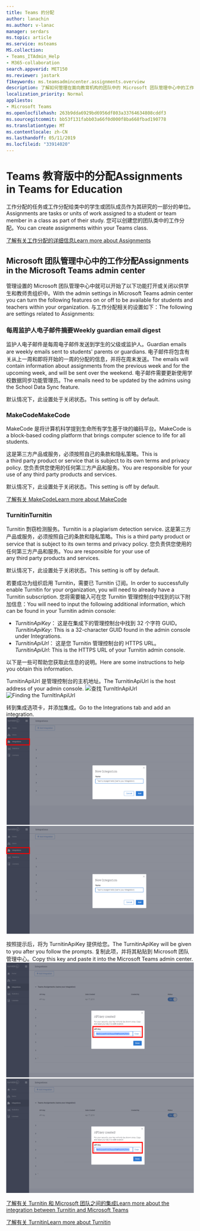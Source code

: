 ```yaml
---
title: Teams 的分配
author: lanachin
ms.author: v-lanac
manager: serdars
ms.topic: article
ms.service: msteams
MS.collection:
- Teams_ITAdmin_Help
- M365-collaboration
search.appverid: MET150
ms.reviewer: jastark
f1keywords: ms.teamsadmincenter.assignments.overview
description: 了解如何管理在面向教育机构的团队中的 Microsoft 团队管理中心中的工作分配。
localization_priority: Normal
appliesto:
- Microsoft Teams
ms.openlocfilehash: 263b9dda6929bd6956df803a33764634808cddf3
ms.sourcegitcommit: bb53f131fabb03a66f0d000f8ba668fbad190778
ms.translationtype: MT
ms.contentlocale: zh-CN
ms.lasthandoff: 05/11/2019
ms.locfileid: "33914020"
---
```

# <a name="assignments-in-teams-for-education"></a><span data-ttu-id="377df-103">Teams 教育版中的分配</span><span class="sxs-lookup"><span data-stu-id="377df-103">Assignments in Teams for Education</span></span>

<span data-ttu-id="377df-104">工作分配的任务或工作分配给类中的学生或团队成员作为其研究的一部分的单位。</span><span class="sxs-lookup"><span data-stu-id="377df-104">Assignments are tasks or units of work assigned to a student or team member in a class as part of their study.</span></span> <span data-ttu-id="377df-105">您可以创建您的团队类中的工作分配。</span><span class="sxs-lookup"><span data-stu-id="377df-105">You can create assignments within your Teams class.</span></span>

[<span data-ttu-id="377df-106">了解有关工作分配的详细信息</span><span class="sxs-lookup"><span data-stu-id="377df-106">Learn more about Assignments</span></span>](https://support.office.com/article/microsoft-teams-5aa4431a-8a3c-4aa5-87a6-b6401abea114?ui=en-US&rs=en-IE&ad=IE#ID0EAABAAA=Assignments)

## <a name="assignments-in-the-microsoft-teams-admin-center"></a><span data-ttu-id="377df-107">Microsoft 团队管理中心中的工作分配</span><span class="sxs-lookup"><span data-stu-id="377df-107">Assignments in the Microsoft Teams admin center</span></span>

<span data-ttu-id="377df-108">管理设置的 Microsoft 团队管理中心中就可以开始了以下功能打开或关闭以供学生和教师贵组织中。</span><span class="sxs-lookup"><span data-stu-id="377df-108">With the admin settings in Microsoft Teams admin center you can turn the following features on or off to be available for students and teachers within your organization.</span></span> <span data-ttu-id="377df-109">与工作分配相关的设置如下：</span><span class="sxs-lookup"><span data-stu-id="377df-109">The following are settings related to Assignments:</span></span>

<span data-ttu-id="377df-110"><a name="#bkemaildigest"> </a></span><span class="sxs-lookup"><span data-stu-id="377df-110"></span></span>
### <a name="weekly-guardian-email-digest"></a><span data-ttu-id="377df-111">每周监护人电子邮件摘要</span><span class="sxs-lookup"><span data-stu-id="377df-111">Weekly guardian email digest</span></span>
<span data-ttu-id="377df-112">监护人电子邮件是每周电子邮件发送到学生的父级或监护人。</span><span class="sxs-lookup"><span data-stu-id="377df-112">Guardian emails are weekly emails sent to students' parents or guardians.</span></span> <span data-ttu-id="377df-113">电子邮件将包含有关从上一周和即将开始的一周的分配的信息，并将在周末发送。</span><span class="sxs-lookup"><span data-stu-id="377df-113">The emails will contain information about assignments from the previous week and for the upcoming week, and will be sent over the weekend.</span></span> <span data-ttu-id="377df-114">电子邮件需要更新使用学校数据同步功能管理员。</span><span class="sxs-lookup"><span data-stu-id="377df-114">The emails need to be updated by the admins using the School Data Sync feature.</span></span>

<span data-ttu-id="377df-115">默认情况下，此设置处于关闭状态。</span><span class="sxs-lookup"><span data-stu-id="377df-115">This setting is off by default.</span></span>

<span data-ttu-id="377df-116"><a name="bkmakecode"> </a></span><span class="sxs-lookup"><span data-stu-id="377df-116"></span></span>
### <a name="makecode"></a><span data-ttu-id="377df-117">MakeCode</span><span class="sxs-lookup"><span data-stu-id="377df-117">MakeCode</span></span>
<span data-ttu-id="377df-118">MakeCode 是将计算机科学提到生命所有学生基于块的编码平台。</span><span class="sxs-lookup"><span data-stu-id="377df-118">MakeCode is a block-based coding platform that brings computer science to life for all students.</span></span> 

<span data-ttu-id="377df-119">这是第三方产品或服务，必须按照自己的条款和隐私策略。</span><span class="sxs-lookup"><span data-stu-id="377df-119">This is a third party product or service that is subject to its own terms and privacy policy.</span></span> <span data-ttu-id="377df-120">您负责供您使用的任何第三方产品和服务。</span><span class="sxs-lookup"><span data-stu-id="377df-120">You are responsible for your use of any third party products and services.</span></span>

<span data-ttu-id="377df-121">默认情况下，此设置处于关闭状态。</span><span class="sxs-lookup"><span data-stu-id="377df-121">This setting is off by default.</span></span>

[<span data-ttu-id="377df-122">了解有关 MakeCode</span><span class="sxs-lookup"><span data-stu-id="377df-122">Learn more about MakeCode</span></span>](https://www.microsoft.com/${locale}/makecode)

<span data-ttu-id="377df-123"><a name="#turnitin"> </a></span><span class="sxs-lookup"><span data-stu-id="377df-123"></span></span>
### <a name="turnitin"></a><span data-ttu-id="377df-124">Turnitin</span><span class="sxs-lookup"><span data-stu-id="377df-124">Turnitin</span></span>

<span data-ttu-id="377df-125">Turnitin 剽窃检测服务。</span><span class="sxs-lookup"><span data-stu-id="377df-125">Turnitin is a plagiarism detection service.</span></span> <span data-ttu-id="377df-126">这是第三方产品或服务，必须按照自己的条款和隐私策略。</span><span class="sxs-lookup"><span data-stu-id="377df-126">This is a third party product or service that is subject to its own terms and privacy policy.</span></span> <span data-ttu-id="377df-127">您负责供您使用的任何第三方产品和服务。</span><span class="sxs-lookup"><span data-stu-id="377df-127">You are responsible for your use of any third party products and services.</span></span>

<span data-ttu-id="377df-128">默认情况下，此设置处于关闭状态。</span><span class="sxs-lookup"><span data-stu-id="377df-128">This setting is off by default.</span></span>

<span data-ttu-id="377df-129">若要成功为组织启用 Turnitin，需要已 Turnitin 订阅。</span><span class="sxs-lookup"><span data-stu-id="377df-129">In order to successfully enable Turnitin for your organization, you will need to already have a Turnitin subscription.</span></span> <span data-ttu-id="377df-130">您将需要输入可在您 Turnitin 管理控制台中找到的以下附加信息：</span><span class="sxs-lookup"><span data-stu-id="377df-130">You will need to input the following additional information, which can be found in your Turnitin admin console:</span></span>

  * <span data-ttu-id="377df-131">_TurnitinApiKey_： 这是在集成下的管理控制台中找到 32 个字符 GUID。</span><span class="sxs-lookup"><span data-stu-id="377df-131">_TurnitinApiKey_: This is a 32-character GUID found in the admin console under Integrations.</span></span>
  * <span data-ttu-id="377df-132">_TurnitinApiUrl_： 这是您 Turnitin 管理控制台的 HTTPS URL。</span><span class="sxs-lookup"><span data-stu-id="377df-132">_TurnitinApiUrl_: This is the HTTPS URL of your Turnitin admin console.</span></span>

<span data-ttu-id="377df-133">以下是一些可帮助您获取此信息的说明。</span><span class="sxs-lookup"><span data-stu-id="377df-133">Here are some instructions to help you obtain this information.</span></span>

<span data-ttu-id="377df-134">TurnitinApiUrl 是管理控制台的主机地址。</span><span class="sxs-lookup"><span data-stu-id="377df-134">The TurnitinApiUrl is the host address of your admin console.</span></span>
<span data-ttu-id="377df-135">![查找 TurnItInApiUrl](./educationImages/Assignments_mopo_turnitin1.png)</span><span class="sxs-lookup"><span data-stu-id="377df-135">![Finding the TurnItInApiUrl](./educationImages/Assignments_mopo_turnitin1.png)</span></span>

<span data-ttu-id="377df-136">转到集成选项卡，并添加集成。</span><span class="sxs-lookup"><span data-stu-id="377df-136">Go to the Integrations tab and add an integration.</span></span>
<span data-ttu-id="377df-137">![查找 TurnItInApiUrl](./educationImages/Assignments_mopo_turnitin2.png)</span><span class="sxs-lookup"><span data-stu-id="377df-137">![Finding the TurnItInApiUrl](./educationImages/Assignments_mopo_turnitin2.png)</span></span>

<span data-ttu-id="377df-138">按照提示后，将为 TurnitinApiKey 提供给您。</span><span class="sxs-lookup"><span data-stu-id="377df-138">The TurnitinApiKey will be given to you after you follow the prompts.</span></span> <span data-ttu-id="377df-139">复制此项，并将其粘贴到 Microsoft 团队管理中心。</span><span class="sxs-lookup"><span data-stu-id="377df-139">Copy this key and paste it into the Microsoft Teams admin center.</span></span> 
<span data-ttu-id="377df-140">![查找 TurnItInApiUrl](./educationImages/Assignments_mopo_turnitin3.png)</span><span class="sxs-lookup"><span data-stu-id="377df-140">![Finding the TurnItInApiUrl](./educationImages/Assignments_mopo_turnitin3.png)</span></span>

[<span data-ttu-id="377df-141">了解有关 Turnitin 和 Microsoft 团队之间的集成</span><span class="sxs-lookup"><span data-stu-id="377df-141">Learn more about the integration between Turnitin and Microsoft Teams</span></span>](https://www.turnitin.com/products/feedback-studio/microsoft-teams-integration)

[<span data-ttu-id="377df-142">了解有关 Turnitin</span><span class="sxs-lookup"><span data-stu-id="377df-142">Learn more about Turnitin</span></span>](https://www.turnitin.com/)
